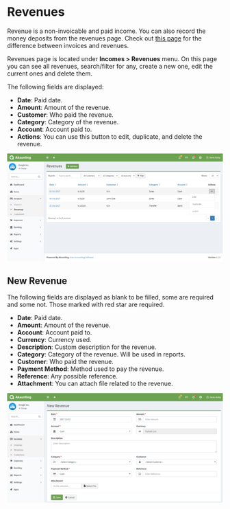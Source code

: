 Revenues	
========

Revenue is a non-invoicable and paid income. You can also record the money deposits from the revenues page. Check out [this page](https://akaunting.com/docs/faq/invoices-vs-revenues) for the difference between invoices and revenues.

Revenues page is located under **Incomes > Revenues** menu. On this page you can see all revenues, search/filter for any, create a new one, edit the current ones and delete them.

The following fields are displayed:

- **Date**: Paid date.
- **Amount**: Amount of the revenue.
- **Customer**: Who paid the revenue.
- **Category**: Category of the revenue.
- **Account**: Account paid to.
- **Actions**: You can use this button to edit, duplicate, and delete the revenue.

![revenues list](_images/revenues_list.png)

## New Revenue

The following fields are displayed as blank to be filled, some are required and some not. Those marked with red star are required.

- **Date**: Paid date.
- **Amount**: Amount of the revenue.
- **Account**: Account paid to.
- **Currency**: Currency used.
- **Description**: Custom description for the revenue.
- **Category**: Category of the revenue. Will be used in reports.
- **Customer**: Who paid the revenue.
- **Payment Method**: Method used to pay the revenue.
- **Reference**: Any possible reference.
- **Attachment**: You can attach file related to the revenue.

![revenues form](_images/revenues_form.png)


